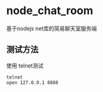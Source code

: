 # node_chat_room
基于nodejs  net库的简易聊天室服务端



## 测试方法

使用 telnet测试

```shell
telnet
open 127.0.0.1 8888
```

